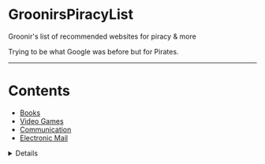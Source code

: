 # GroonirsPiracyList
Groonir's list of recommended websites for piracy &amp; more

Trying to be what Google was before but for Pirates.

-----------------

# Contents

- [Books](#books)
- [Video Games](#VideoGames)
- [Communication](#Communication)
- [Electronic Mail](#Email)

<details>

## Books
- [libgen](libgen.rs) - Good for eBooks and scientific papers 

- [gutemberg](https://www.gutenberg.org/) - Legal Book library












## Video Games

- [fitgirlrepacks.site](fitgirlrepacks.site) - Largest video game repacker

- [igg games](igg-games.com) - Good for niche games 
  
  

## Communication

- [Telegram](telegram.org) - Chat with many piracy channels (needs a phone number)

- [Signal](signal.org) - E2E video and chat service 

- [Briar](briar.org) - E2E chat service 
- 
  
 ## Email
  - [Proton Mail](proton.me/mail) - Privacy conscious email service with proprietary code
  
  - [Temporary Email](emailnator.com) - One of many temporary email services which I prefer
</details>
